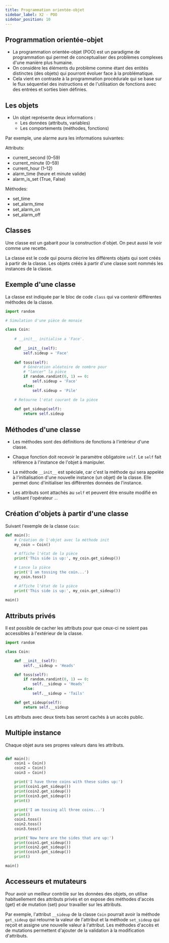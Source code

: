 ```yaml
---
title: Programmation orientée-objet
sidebar_label: X2 - POO
sidebar_position: 10
---
```


## Programmation orientée-objet

* La programmation orientée-objet (POO) est un paradigme de programmation qui permet de conceptualiser des problèmes complexes d'une manière plus humaine.
* On considère les éléments du problème comme étant des entités distinctes (des objets) qui pourront évoluer face à la problématique.
* Cela vient en contraste à la programmation procédurale qui se base sur le flux séquentiel des instructions et de l'utilisation de fonctions avec des entrées et sorties bien définies.

## Les objets

* Un objet représente deux informations :
  * Les données (attributs, variables)
  * Les comportements (méthodes, fonctions)

Par exemple, une alarme aura les informations suivantes:

Attributs:
* current_second (0–59)
* current_minute (0–59)
* current_hour (1–12)
* alarm_time (heure et minute valide)
* alarm_is_set (True, False)

Méthodes:
* set_time
* set_alarm_time 
* set_alarm_on
* set_alarm_off

## Classes
Une classe est un gabarit pour la construction d'objet. On peut aussi le voir comme une recette.

La classe est le code qui pourra décrire les différents objets qui sont créés à partir de la classe. Les objets créés à partir d'une classe sont nommés les instances de la classe.


## Exemple d'une classe

La classe est indiquée par le bloc de code `class` qui va contenir différentes méthodes de la classe.

```python
import random

# Simulation d'une pièce de monaie

class Coin:
    
    # __init__ initialise a 'Face'.
    
    def __init__(self):
        self.sideup = 'Face'
    
    def toss(self):
        # Génération aléatoire de nombre pour
        # "lancer" la pièce
        if random.randint(0, 1) == 0:
            self.sideup = 'Face'
        else:
            self.sideup = 'Pile'

    # Retourne l'état courant de la pièce
    
    def get_sideup(self):
        return self.sideup


```

## Méthodes d'une classe

* Les méthodes sont des définitions de fonctions à l'intérieur d'une classe.
* Chaque fonction doit recevoir le paramètre obligatoire `self`. Le `self` fait référence à l'instance de l'objet à manipuler.

* La méthode `__init__` est spéciale, car c'est la méthode qui sera appelée à l'initialisation d'une nouvelle instance (un objet) de la classe. Elle permet donc d'initialiser les différentes données de l'instance.

* Les attributs sont attachés au `self` et peuvent être ensuite modifié en utilisant l'opérateur `.`.

## Création d'objets à partir d'une classe
Suivant l'exemple de la classe `Coin`:

```python
def main():
    # Création de l'objet avec la méthode init
    my_coin = Coin()

    # Affiche l'état de la pièce
    print('This side is up:', my_coin.get_sideup())

    # Lance la pièce
    print('I am tossing the coin...')
    my_coin.toss()

    # Affiche l'état de la pièce
    print('This side is up:', my_coin.get_sideup())
    
main()

```

## Attributs privés
Il est possible de cacher les attributs pour que ceux-ci ne soient pas accessibles à l'extérieur de la classe.

```python
import random

class Coin:

    def __init__(self):
        self.__sideup = 'Heads'

    def toss(self):
        if random.randint(0, 1) == 0:
            self.__sideup = 'Heads'
        else:
            self.__sideup = 'Tails'

    def get_sideup(self):
        return self.__sideup
```

Les attributs avec deux tirets bas seront cachés à un accès public.

## Multiple instance
Chaque objet aura ses propres valeurs dans les attributs.

```python

def main():
    coin1 = Coin()
    coin2 = Coin()
    coin3 = Coin()

    print('I have three coins with these sides up:')
    print(coin1.get_sideup())
    print(coin2.get_sideup())
    print(coin3.get_sideup())
    print()
    
    print('I am tossing all three coins...')
    print()
    coin1.toss()
    coin2.toss()
    coin3.toss()

    print('Now here are the sides that are up:')
    print(coin1.get_sideup())
    print(coin2.get_sideup())
    print(coin3.get_sideup())
    print()

main()

```

## Accesseurs et mutateurs

Pour avoir un meilleur contrôle sur les données des objets, on utilise habituellement des attributs privés et on expose des méthodes d'accès (get) et de mutation (set) pour travailler sur les attributs.

Par exemple, l'attribut `__sideup` de la classe `Coin` pourrait avoir la méthode `get_sideup` qui retourne la valeur de l'attribut et la méthode `set_sideup` qui reçoit et assigne une nouvelle valeur à l'attribut. Les méthodes d'accès et de mutations permettent d'ajouter de la validation à la modification d'attributs.

